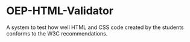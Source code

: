 OEP-HTML-Validator
==================

A system to test how well HTML and CSS code created by the students conforms to the W3C recommendations.
